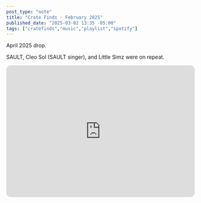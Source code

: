 ```yaml
---
post_type: "note" 
title: "Crate Finds - February 2025"
published_date: "2025-03-02 13:35 -05:00"
tags: ["cratefinds","music","playlist","spotify"]
---
```


April 2025 drop. 

SAULT, Cleo Sol (SAULT singer), and Little Simz were on repeat. 

<iframe style="border-radius:12px" src="https://open.spotify.com/embed/playlist/4xaMGKfJVa5DMpp6S3i7N8" width="100%" height="352" frameBorder="0" allowfullscreen="" allow="autoplay; clipboard-write; encrypted-media; fullscreen; picture-in-picture" loading="lazy"></iframe>